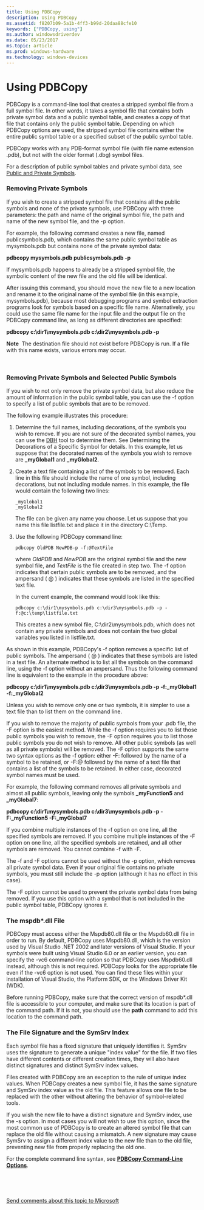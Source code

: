 ```yaml
---
title: Using PDBCopy
description: Using PDBCopy
ms.assetid: f8207b09-5a1b-4ff3-b99d-20daa88cfe10
keywords: ["PDBCopy, using"]
ms.author: windowsdriverdev
ms.date: 05/23/2017
ms.topic: article
ms.prod: windows-hardware
ms.technology: windows-devices
---
```


# Using PDBCopy


PDBCopy is a command-line tool that creates a stripped symbol file from a full symbol file. In other words, it takes a symbol file that contains both private symbol data and a public symbol table, and creates a copy of that file that contains only the public symbol table. Depending on which PDBCopy options are used, the stripped symbol file contains either the entire public symbol table or a specified subset of the public symbol table.

PDBCopy works with any PDB-format symbol file (with file name extension .pdb), but not with the older format (.dbg) symbol files.

For a description of public symbol tables and private symbol data, see [Public and Private Symbols](public-and-private-symbols.md).

### <span id="removing_private_symbols"></span><span id="REMOVING_PRIVATE_SYMBOLS"></span>Removing Private Symbols

If you wish to create a stripped symbol file that contains all the public symbols and none of the private symbols, use PDBCopy with three parameters: the path and name of the original symbol file, the path and name of the new symbol file, and the -p option.

For example, the following command creates a new file, named publicsymbols.pdb, which contains the same public symbol table as mysymbols.pdb but contains none of the private symbol data:

**pdbcopy mysymbols.pdb publicsymbols.pdb -p**

If mysymbols.pdb happens to already be a stripped symbol file, the symbolic content of the new file and the old file will be identical.

After issuing this command, you should move the new file to a new location and rename it to the original name of the symbol file (in this example, mysymbols.pdb), because most debugging programs and symbol extraction programs look for symbols based on a specific file name. Alternatively, you could use the same file name for the input file and the output file on the PDBCopy command line, as long as different directories are specified:

**pdbcopy c:\\dir1\\mysymbols.pdb c:\\dir2\\mysymbols.pdb -p**

**Note**  The destination file should not exist before PDBCopy is run. If a file with this name exists, various errors may occur.

 

### <span id="removing_private_symbols_and_selected_public_symbols"></span><span id="REMOVING_PRIVATE_SYMBOLS_AND_SELECTED_PUBLIC_SYMBOLS"></span>Removing Private Symbols and Selected Public Symbols

If you wish to not only remove the private symbol data, but also reduce the amount of information in the public symbol table, you can use the -f option to specify a list of public symbols that are to be removed.

The following example illustrates this procedure:

1.  Determine the full names, including decorations, of the symbols you wish to remove. If you are not sure of the decorated symbol names, you can use the [DBH](dbh.md) tool to determine them. See Determining the Decorations of a Specific Symbol for details. In this example, let us suppose that the decorated names of the symbols you wish to remove are **\_myGlobal1** and **\_myGlobal2**.

2.  Create a text file containing a list of the symbols to be removed. Each line in this file should include the name of one symbol, including decorations, but not including module names. In this example, the file would contain the following two lines:

    ```
    _myGlobal1
    _myGlobal2 
    ```

    The file can be given any name you choose. Let us suppose that you name this file listfile.txt and place it in the directory C:\\Temp.

3.  Use the following PDBCopy command line:

    ```
    pdbcopy OldPDB NewPDB-p -f:@TextFile 
    ```

    where *OldPDB* and *NewPDB* are the original symbol file and the new symbol file, and *TextFile* is the file created in step two. The -f option indicates that certain public symbols are to be removed, and the ampersand ( @ ) indicates that these symbols are listed in the specified text file.

    In the current example, the command would look like this:

    ```
    pdbcopy c:\dir1\mysymbols.pdb c:\dir3\mysymbols.pdb -p -f:@c:\temp\listfile.txt 
    ```

    This creates a new symbol file, C:\\dir2\\mysymbols.pdb, which does not contain any private symbols and does not contain the two global variables you listed in listfile.txt.

As shown in this example, PDBCopy's -f option removes a specific list of public symbols. The ampersand ( @ ) indicates that these symbols are listed in a text file. An alternate method is to list all the symbols on the command line, using the -f option without an ampersand. Thus the following command line is equivalent to the example in the procedure above:

**pdbcopy c:\\dir1\\mysymbols.pdb c:\\dir3\\mysymbols.pdb -p -f:\_myGlobal1 -f:\_myGlobal2**

Unless you wish to remove only one or two symbols, it is simpler to use a text file than to list them on the command line.

If you wish to remove the majority of public symbols from your .pdb file, the -F option is the easiest method. While the -f option requires you to list those public symbols you wish to remove, the -F option requires you to list those public symbols you do not wish to remove. All other public symbols (as well as all private symbols) will be removed. The -F option supports the same two syntax options as the -f option: either -F: followed by the name of a symbol to be retained, or -F:@ followed by the name of a text file that contains a list of the symbols to be retained. In either case, decorated symbol names must be used.

For example, the following command removes all private symbols and almost all public symbols, leaving only the symbols **\_myFunction5** and **\_myGlobal7**:

**pdbcopy c:\\dir1\\mysymbols.pdb c:\\dir3\\mysymbols.pdb -p -F:\_myFunction5 -F:\_myGlobal7**

If you combine multiple instances of the -f option on one line, all the specified symbols are removed. If you combine multiple instances of the -F option on one line, all the specified symbols are retained, and all other symbols are removed. You cannot combine -f with -F.

The -f and -F options cannot be used without the -p option, which removes all private symbol data. Even if your original file contains no private symbols, you must still include the -p option (although it has no effect in this case).

The -F option cannot be used to prevent the private symbol data from being removed. If you use this option with a symbol that is not included in the public symbol table, PDBCopy ignores it.

### <span id="the_mspdb__dll_file"></span><span id="THE_MSPDB__DLL_FILE"></span>The mspdb\*.dll File

PDBCopy must access either the Mspdb80.dll file or the Mspdb60.dll file in order to run. By default, PDBCopy uses Mspdb80.dll, which is the version used by Visual Studio .NET 2002 and later versions of Visual Studio. If your symbols were built using Visual Studio 6.0 or an earlier version, you can specify the -vc6 command-line option so that PDBCopy uses Mspdb60.dll instead, although this is not required. PDBCopy looks for the appropriate file even if the -vc6 option is not used. You can find these files within your installation of Visual Studio, the Platform SDK, or the Windows Driver Kit (WDK).

Before running PDBCopy, make sure that the correct version of mspdb\*.dll file is accessible to your computer, and make sure that its location is part of the command path. If it is not, you should use the **path** command to add this location to the command path.

### <span id="the_file_signature_and_the_symsrv_index"></span><span id="THE_FILE_SIGNATURE_AND_THE_SYMSRV_INDEX"></span>The File Signature and the SymSrv Index

Each symbol file has a fixed signature that uniquely identifies it. SymSrv uses the signature to generate a unique "index value" for the file. If two files have different contents or different creation times, they will also have distinct signatures and distinct SymSrv index values.

Files created with PDBCopy are an exception to the rule of unique index values. When PDBCopy creates a new symbol file, it has the same signature and SymSrv index value as the old file. This feature allows one file to be replaced with the other without altering the behavior of symbol-related tools.

If you wish the new file to have a distinct signature and SymSrv index, use the -s option. In most cases you will not wish to use this option, since the most common use of PDBCopy is to create an altered symbol file that can replace the old file without causing a mismatch. A new signature may cause SymSrv to assign a different index value to the new file than to the old file, preventing new file from properly replacing the old one.

For the complete command line syntax, see [**PDBCopy Command-Line Options**](pdbcopy-command-line-options.md).

 

 

[Send comments about this topic to Microsoft](mailto:wsddocfb@microsoft.com?subject=Documentation%20feedback%20[debugger\debugger]:%20Using%20PDBCopy%20%20RELEASE:%20%285/15/2017%29&body=%0A%0APRIVACY%20STATEMENT%0A%0AWe%20use%20your%20feedback%20to%20improve%20the%20documentation.%20We%20don't%20use%20your%20email%20address%20for%20any%20other%20purpose,%20and%20we'll%20remove%20your%20email%20address%20from%20our%20system%20after%20the%20issue%20that%20you're%20reporting%20is%20fixed.%20While%20we're%20working%20to%20fix%20this%20issue,%20we%20might%20send%20you%20an%20email%20message%20to%20ask%20for%20more%20info.%20Later,%20we%20might%20also%20send%20you%20an%20email%20message%20to%20let%20you%20know%20that%20we've%20addressed%20your%20feedback.%0A%0AFor%20more%20info%20about%20Microsoft's%20privacy%20policy,%20see%20http://privacy.microsoft.com/default.aspx. "Send comments about this topic to Microsoft")




